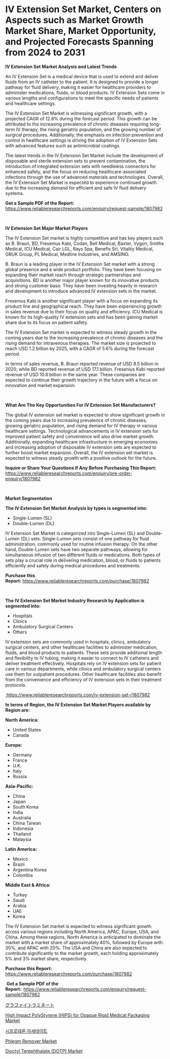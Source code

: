 <p><h1>IV Extension Set Market, Centers on Aspects such as Market Growth Market Share, Market Opportunity, and Projected Forecasts Spanning from 2024 to 2031</h1></p><p><strong>IV Extension Set Market Analysis and Latest Trends</strong></p>
<p><p>An IV Extension Set is a medical device that is used to extend and deliver fluids from an IV catheter to the patient. It is designed to provide a longer pathway for fluid delivery, making it easier for healthcare providers to administer medications, fluids, or blood products. IV Extension Sets come in various lengths and configurations to meet the specific needs of patients and healthcare settings.</p><p>The IV Extension Set Market is witnessing significant growth, with a projected CAGR of 12.8% during the forecast period. This growth can be attributed to the increasing prevalence of chronic diseases requiring long-term IV therapy, the rising geriatric population, and the growing number of surgical procedures. Additionally, the emphasis on infection prevention and control in healthcare settings is driving the adoption of IV Extension Sets with advanced features such as antimicrobial coatings.</p><p>The latest trends in the IV Extension Set Market include the development of disposable and sterile extension sets to prevent contamination, the introduction of integrated extension sets with needleless connectors for enhanced safety, and the focus on reducing healthcare-associated infections through the use of advanced materials and technologies. Overall, the IV Extension Set Market is expected to experience continued growth due to the increasing demand for efficient and safe IV fluid delivery systems.</p></p>
<p><strong>Get a Sample PDF of the Report:&nbsp;</strong> <a href="https://www.reliableresearchreports.com/enquiry/request-sample/1807982">https://www.reliableresearchreports.com/enquiry/request-sample/1807982</a></p>
<p>&nbsp;</p>
<p><strong>IV Extension Set Major Market Players</strong></p>
<p><p>The IV Extension Set market is highly competitive and has key players such as B. Braun, BD, Fresenius Kabi, Codan, Bell Medical, Baxter, Vygon, Smiths Medical, ICU Medical, Cair LGL, Rays Spa, Benefis Srl, Vitality Medical, GBUK Group, PL Medical, Medline Industries, and AMSINO.</p><p>B. Braun is a leading player in the IV Extension Set market with a strong global presence and a wide product portfolio. They have been focusing on expanding their market reach through strategic partnerships and acquisitions. BD is another major player known for its innovative products and strong customer base. They have been investing heavily in research and development to introduce advanced IV extension sets in the market.</p><p>Fresenius Kabi is another significant player with a focus on expanding its product line and geographical reach. They have been experiencing growth in sales revenue due to their focus on quality and efficiency. ICU Medical is known for its high-quality IV extension sets and has been gaining market share due to its focus on patient safety.</p><p>The IV Extension Set market is expected to witness steady growth in the coming years due to the increasing prevalence of chronic diseases and the rising demand for intravenous therapies. The market size is projected to reach USD 1.2 billion by 2025, with a CAGR of 5.6% during the forecast period.</p><p>In terms of sales revenue, B. Braun reported revenue of USD 8.5 billion in 2020, while BD reported revenue of USD 17.1 billion. Fresenius Kabi reported revenue of USD 10.6 billion in the same year. These companies are expected to continue their growth trajectory in the future with a focus on innovation and market expansion.</p></p>
<p>&nbsp;</p>
<p><strong>What Are The Key Opportunities For IV Extension Set Manufacturers?</strong></p>
<p><p>The global IV extension set market is expected to show significant growth in the coming years due to increasing prevalence of chronic diseases, growing geriatric population, and rising demand for IV therapy in various healthcare settings. Technological advancements in IV extension sets for improved patient safety and convenience will also drive market growth. Additionally, expanding healthcare infrastructure in emerging economies and increasing adoption of disposable IV extension sets are expected to further boost market expansion. Overall, the IV extension set market is expected to witness steady growth with a positive outlook for the future.</p></p>
<p><strong>Inquire or Share Your Questions If Any Before Purchasing This Report:</strong> <a href="https://www.reliableresearchreports.com/enquiry/pre-order-enquiry/1807982">https://www.reliableresearchreports.com/enquiry/pre-order-enquiry/1807982</a></p>
<p>&nbsp;</p>
<p><strong>Market Segmentation</strong></p>
<p><strong>The IV Extension Set Market Analysis by types is segmented into:</strong></p>
<p><ul><li>Single-Lumen (SL)</li><li>Double-Lumen (DL)</li></ul></p>
<p><p>IV Extension Set Market is categorized into Single-Lumen (SL) and Double-Lumen (DL) sets. Single-Lumen sets consist of one pathway for fluid administration, commonly used for routine infusion therapy. On the other hand, Double-Lumen sets have two separate pathways, allowing for simultaneous infusion of two different fluids or medications. Both types of sets play a crucial role in delivering medication, blood, or fluids to patients efficiently and safely during medical procedures and treatments.</p></p>
<p><strong>Purchase this Report:&nbsp;</strong><a href="https://www.reliableresearchreports.com/purchase/1807982">https://www.reliableresearchreports.com/purchase/1807982</a></p>
<p>&nbsp;</p>
<p><strong>The IV Extension Set Market Industry Research by Application is segmented into:</strong></p>
<p><ul><li>Hospitals</li><li>Clinics</li><li>Ambulatory Surgical Centers</li><li>Others</li></ul></p>
<p><p>IV extension sets are commonly used in hospitals, clinics, ambulatory surgical centers, and other healthcare facilities to administer medication, fluids, and blood products to patients. These sets provide additional length and flexibility to IV tubing, making it easier to connect to IV catheters and deliver treatment effectively. Hospitals rely on IV extension sets for patient care in various departments, while clinics and ambulatory surgical centers use them for outpatient procedures. Other healthcare facilities also benefit from the convenience and efficiency of IV extension sets in their treatment protocols.</p></p>
<p><a href="https://www.reliableresearchreports.com/iv-extension-set-r1807982">&nbsp;https://www.reliableresearchreports.com/iv-extension-set-r1807982</a></p>
<p><strong>In terms of Region, the IV Extension Set Market Players available by Region are:</strong></p>
<p>
    <p> <strong> North America: </strong>
        <ul>
            <li>United States</li>
            <li>Canada</li>
        </ul>
        </p> 
    <p> <strong> Europe: </strong>
        <ul>
            <li>Germany</li>
            <li>France</li>
            <li>U.K.</li>
            <li>Italy</li>
            <li>Russia</li>
        </ul>
        </p> 
    <p> <strong> Asia-Pacific: </strong>
        <ul>
            <li>China</li>
            <li>Japan</li>
            <li>South Korea</li>
            <li>India</li>
            <li>Australia</li>
            <li>China Taiwan</li>
            <li>Indonesia</li>
            <li>Thailand</li>
            <li>Malaysia</li>
        </ul>
        </p> 
    <p> <strong> Latin America: </strong>
        <ul>
            <li>Mexico</li>
            <li>Brazil</li>
            <li>Argentina Korea</li>
            <li>Colombia</li>
        </ul>
        </p> 
    <p> <strong> Middle East & Africa: </strong>
        <ul>
            <li>Turkey</li>
            <li>Saudi</li>
            <li>Arabia</li>
            <li>UAE</li>
            <li>Korea</li>
        </ul>
    </p>
    </p>
<p><p>The IV Extension Set market is expected to witness significant growth across various regions including North America, APAC, Europe, USA, and China. Among these regions, North America is anticipated to dominate the market with a market share of approximately 40%, followed by Europe with 30%, and APAC with 20%. The USA and China are also expected to contribute significantly to the market growth, each holding approximately 5% and 3% market share, respectively.</p></p>
<p><strong>Purchase this Report: </strong><a href="https://www.reliableresearchreports.com/purchase/1807982">https://www.reliableresearchreports.com/purchase/1807982</a></p>
<p>&nbsp;<strong>Get a Sample PDF of the Report:&nbsp;&nbsp;</strong><a href="https://www.reliableresearchreports.com/enquiry/request-sample/1807982">https://www.reliableresearchreports.com/enquiry/request-sample/1807982</a></p>
<p><strong></strong></p>
<p><p><a href="https://github.com/EthanMorar2011/Market-Research-Report-List-1/blob/main/498894149787.md">グラファイトラミネート</a></p><p><a href="https://issuu.com/reportprime-2/docs/high-impact-polystyrene-hips-for-opaque-rigid-medi">High Impact PolyStyrene (HIPS) for Opaque Rigid Medical Packaging Market</a></p><p><a href="https://github.com/sammyUltyylrich9067856/Market-Research-Report-List-1/blob/main/839493844753.md">시프로테론 아세테이트</a></p><p><a href="https://github.com/jodemen/Market-Research-Report-List-2/blob/main/phlegm-remover-market.md">Phlegm Remover Market</a></p><p><a href="https://issuu.com/reportprime-2/docs/dioctyl-terephthalate-dotp-market-size-2030.pptx">Dioctyl Terephthalate (DOTP) Market</a></p></p>